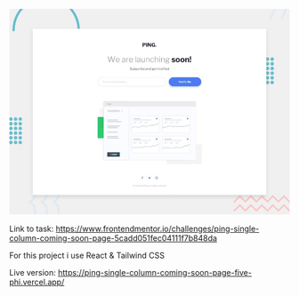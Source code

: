 ![preview](./public/desktop-preview.jpg)

Link to task: https://www.frontendmentor.io/challenges/ping-single-column-coming-soon-page-5cadd051fec04111f7b848da

For this project i use React & Tailwind CSS

Live version: https://ping-single-column-coming-soon-page-five-phi.vercel.app/
